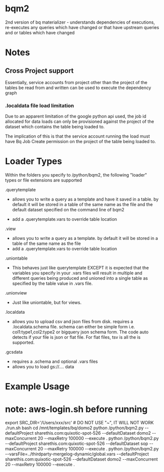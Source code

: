 # bqm2

2nd version of bq materializer - understands dependencies of executions, re-executes 
any queries which have changed or that have upstream queries and or tables which 
have changed

# Notes

## Cross Project support

Essentially, service accounts from project other than the project of the
tables be read from and written can be used to execute the dependency graph

### .localdata file load limitation
Due to an apparent limitation of the google python api used, the
job id allocated for data loads can only be provisioned against the
project of the dataset which contains the table being loaded to.

The implication of this is that the service account running the load
must have Bq Job Create permission on the project of the table being 
loaded to.

# Loader Types
Within the folders you specify to /python/bqm2, the following "loader" types or 
file extensions are supported

.querytemplate
- allows you to write a query as a template and have it saved in a table.  by default it will be stored in a table of the same name as
the file and the default dataset specified on the command line of bqm2

- add a <filename>.querytemplate.vars to override table location

.view
- allows you to write a query as a template.  by default it will be stored in a table of the same name as
the file
- add a <filename>.querytemplate.vars to override table location 

.uniontable
- This behaves just like querytemplate EXCEPT it is expected that the variables
you specify in your .vars files will result in multiple and different queries 
being produced and unioned into a single table as specified by the table value in 
.vars file.

.unionview
- Just like uniontable, but for views.

.localdata
- allows you to upload csv and json files from disk.  requires a <filename>.localdata.schema 
file. schema can either be simple form i.e. col1:type1,col2:type2 or bigquery json schema form.
The code auto detects if your file is json or flat file. For flat files, tsv is all the is supported.

.gcsdata
- requires a .schema and optional .vars files
- allows you to load gs://.... data

# Example Usage
# note: aws-login.sh before running
export SRC_DIR='/Users/xxx/src' # DO NOT USE "~", IT WILL NOT WORK
./run.sh bash
cd /mnt/templates/bq/domo2
python /python/bqm2.py --defaultProject sharethis.com:quixotic-spot-526 --defaultDataset domo2 --maxConcurrent 20 --maxRetry 100000 --execute .
python /python/bqm2.py --defaultProject sharethis.com:quixotic-spot-526 --defaultDataset sop --maxConcurrent 20 --maxRetry 100000 --execute .
python /python/bqm2.py  --varsFile=../thirdparty-mergelog-dynamic/global.vars --defaultProject sharethis.com:quixotic-spot-526 --defaultDataset domo2 --maxConcurrent 20 --maxRetry 100000 --execute .
